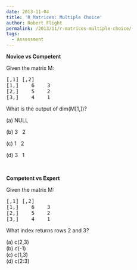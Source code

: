 ```yaml
---
date: 2013-11-04
title: 'R Matrices: Multiple Choice'
author: Robert Flight
permalink: /2013/11/r-matrices-multiple-choice/
tags:
  - Assessment
---
```

**Novice vs Competent**

Given the matrix M:

<pre tabindex="0">[,1] [,2]
[1,]    6    3
[2,]    5    2
[3,]    4    1</pre>

What is the output of dim(M[1,])?

(a) NULL

(b) 3   2

(c) 1   2

(d) 3   1

&nbsp;

**Competent vs Expert**

Given the matrix M:

<pre tabindex="0">[,1] [,2]
[1,]    6    3
[2,]    5    2
[3,]    4    1</pre>

What index returns rows 2 and 3?

(a) c(2,3)  
(b) c(-1)  
(c) c(1,3)  
(d) c(2:3)
